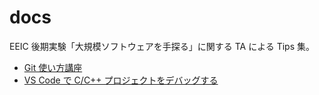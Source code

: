 # docs

EEIC 後期実験「大規模ソフトウェアを手探る」に関する TA による Tips 集。

- [Git 使い方講座](git-cheatsheet.md)
- [VS Code で C/C++ プロジェクトをデバッグする](debug-using-vscode.md)
